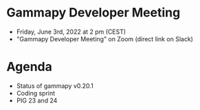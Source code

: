 # Gammapy Developer Meeting

* Friday, June 3rd, 2022 at 2 pm (CEST)
* "Gammapy Developer Meeting" on Zoom (direct link on Slack)
# Agenda

* Status of gammapy v0.20.1
* Coding sprint
* PIG 23 and 24



 


